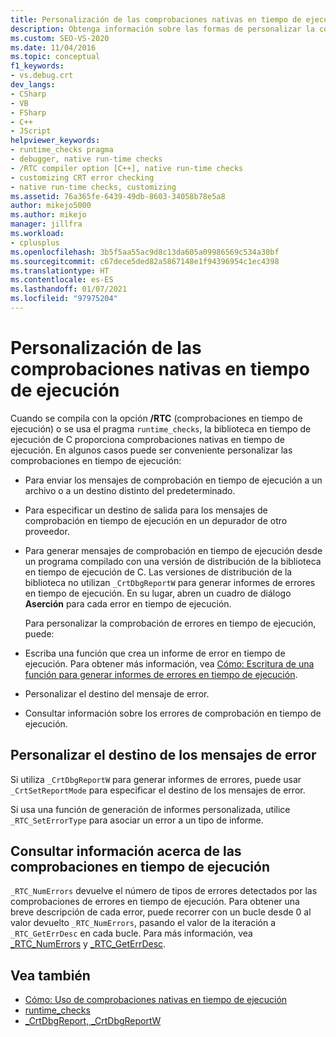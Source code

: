```yaml
---
title: Personalización de las comprobaciones nativas en tiempo de ejecución | Microsoft Docs
description: Obtenga información sobre las formas de personalizar la comprobación en tiempo de ejecución, incluidas la especificación de un destino de mensaje, la escritura de una función de informe de errores y la consulta de información de errores.
ms.custom: SEO-VS-2020
ms.date: 11/04/2016
ms.topic: conceptual
f1_keywords:
- vs.debug.crt
dev_langs:
- CSharp
- VB
- FSharp
- C++
- JScript
helpviewer_keywords:
- runtime_checks pragma
- debugger, native run-time checks
- /RTC compiler option [C++], native run-time checks
- customizing CRT error checking
- native run-time checks, customizing
ms.assetid: 76a365fe-6439-49db-8603-34058b78e5a8
author: mikejo5000
ms.author: mikejo
manager: jillfra
ms.workload:
- cplusplus
ms.openlocfilehash: 3b5f5aa55ac9d8c13da605a09986569c534a30bf
ms.sourcegitcommit: c67dece5ded82a5867148e1f94396954c1ec4398
ms.translationtype: HT
ms.contentlocale: es-ES
ms.lasthandoff: 01/07/2021
ms.locfileid: "97975204"
---
```

# <a name="native-run-time-checks-customization"></a>Personalización de las comprobaciones nativas en tiempo de ejecución
Cuando se compila con la opción **/RTC** (comprobaciones en tiempo de ejecución) o se usa el pragma `runtime_checks`, la biblioteca en tiempo de ejecución de C proporciona comprobaciones nativas en tiempo de ejecución. En algunos casos puede ser conveniente personalizar las comprobaciones en tiempo de ejecución:

- Para enviar los mensajes de comprobación en tiempo de ejecución a un archivo o a un destino distinto del predeterminado.

- Para especificar un destino de salida para los mensajes de comprobación en tiempo de ejecución en un depurador de otro proveedor.

- Para generar mensajes de comprobación en tiempo de ejecución desde un programa compilado con una versión de distribución de la biblioteca en tiempo de ejecución de C. Las versiones de distribución de la biblioteca no utilizan `_CrtDbgReportW` para generar informes de errores en tiempo de ejecución. En su lugar, abren un cuadro de diálogo **Aserción** para cada error en tiempo de ejecución.

  Para personalizar la comprobación de errores en tiempo de ejecución, puede:

- Escriba una función que crea un informe de error en tiempo de ejecución. Para obtener más información, vea [Cómo: Escritura de una función para generar informes de errores en tiempo de ejecución](../debugger/how-to-write-a-run-time-error-reporting-function.md).

- Personalizar el destino del mensaje de error.

- Consultar información sobre los errores de comprobación en tiempo de ejecución.

## <a name="customize-the-error-message-destination"></a>Personalizar el destino de los mensajes de error
 Si utiliza `_CrtDbgReportW` para generar informes de errores, puede usar `_CrtSetReportMode` para especificar el destino de los mensajes de error.

 Si usa una función de generación de informes personalizada, utilice `_RTC_SetErrorType` para asociar un error a un tipo de informe.

## <a name="query-for-information-about-run-time-checks"></a>Consultar información acerca de las comprobaciones en tiempo de ejecución
 `_RTC_NumErrors` devuelve el número de tipos de errores detectados por las comprobaciones de errores en tiempo de ejecución. Para obtener una breve descripción de cada error, puede recorrer con un bucle desde 0 al valor devuelto `_RTC_NumErrors`, pasando el valor de la iteración a `_RTC_GetErrDesc` en cada bucle. Para más información, vea [_RTC_NumErrors](/cpp/c-runtime-library/reference/rtc-numerrors) y [_RTC_GetErrDesc](/cpp/c-runtime-library/reference/rtc-geterrdesc).

## <a name="see-also"></a>Vea también
- [Cómo: Uso de comprobaciones nativas en tiempo de ejecución](../debugger/how-to-use-native-run-time-checks.md)
- [runtime_checks](/cpp/preprocessor/runtime-checks)
- [_CrtDbgReport, _CrtDbgReportW](/cpp/c-runtime-library/reference/crtdbgreport-crtdbgreportw)